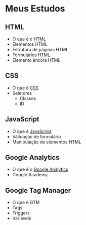 # Meus Estudos

## HTML
- O que é o [HTML](https://www.w3schools.com/html/)
- Elementos HTML
- Estrutura de páginas HTML
- Formulários HTML
- Elemento âncora HTML

## CSS
- O que é [CSS](https://www.w3schools.com/css/default.asp)
- Seletores 
   - Classes
   - ID
  
## JavaScript
- O que é [JavaScript](https://www.w3schools.com/js/default.asp)
- Válidação de formulário 
- Manipulação de elementos HTML

## Google Analytics
- O que é o [Google Analytics](https://analytics.google.com/analytics/academy/)
- Google Academy

## Google Tag Manager
- O que é GTM 
- Tags
- Triggers
- Variáveis 
